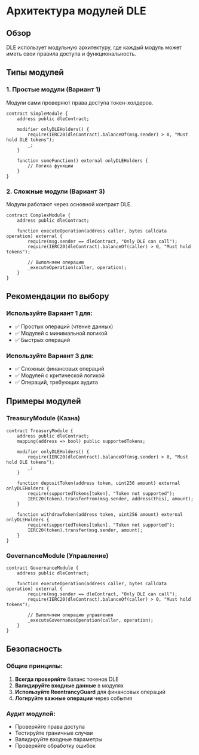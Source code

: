 # Архитектура модулей DLE

## Обзор

DLE использует модульную архитектуру, где каждый модуль может иметь свои правила доступа и функциональность.

## Типы модулей

### 1. Простые модули (Вариант 1)
Модули сами проверяют права доступа токен-холдеров.

```solidity
contract SimpleModule {
    address public dleContract;
    
    modifier onlyDLEHolders() {
        require(IERC20(dleContract).balanceOf(msg.sender) > 0, "Must hold DLE tokens");
        _;
    }
    
    function someFunction() external onlyDLEHolders {
        // Логика функции
    }
}
```

### 2. Сложные модули (Вариант 3)
Модули работают через основной контракт DLE.

```solidity
contract ComplexModule {
    address public dleContract;
    
    function executeOperation(address caller, bytes calldata operation) external {
        require(msg.sender == dleContract, "Only DLE can call");
        require(IERC20(dleContract).balanceOf(caller) > 0, "Must hold tokens");
        
        // Выполняем операцию
        _executeOperation(caller, operation);
    }
}
```

## Рекомендации по выбору

### Используйте Вариант 1 для:
- ✅ Простых операций (чтение данных)
- ✅ Модулей с минимальной логикой
- ✅ Быстрых операций

### Используйте Вариант 3 для:
- ✅ Сложных финансовых операций
- ✅ Модулей с критической логикой
- ✅ Операций, требующих аудита

## Примеры модулей

### TreasuryModule (Казна)
```solidity
contract TreasuryModule {
    address public dleContract;
    mapping(address => bool) public supportedTokens;
    
    modifier onlyDLEHolders() {
        require(IERC20(dleContract).balanceOf(msg.sender) > 0, "Must hold DLE tokens");
        _;
    }
    
    function depositToken(address token, uint256 amount) external onlyDLEHolders {
        require(supportedTokens[token], "Token not supported");
        IERC20(token).transferFrom(msg.sender, address(this), amount);
    }
    
    function withdrawToken(address token, uint256 amount) external onlyDLEHolders {
        require(supportedTokens[token], "Token not supported");
        IERC20(token).transfer(msg.sender, amount);
    }
}
```

### GovernanceModule (Управление)
```solidity
contract GovernanceModule {
    address public dleContract;
    
    function executeOperation(address caller, bytes calldata operation) external {
        require(msg.sender == dleContract, "Only DLE can call");
        require(IERC20(dleContract).balanceOf(caller) > 0, "Must hold tokens");
        
        // Выполняем операцию управления
        _executeGovernanceOperation(caller, operation);
    }
}
```

## Безопасность

### Общие принципы:
1. **Всегда проверяйте** баланс токенов DLE
2. **Валидируйте входные данные** в модулях
3. **Используйте ReentrancyGuard** для финансовых операций
4. **Логируйте важные операции** через события

### Аудит модулей:
- Проверяйте права доступа
- Тестируйте граничные случаи
- Валидируйте входные параметры
- Проверяйте обработку ошибок 